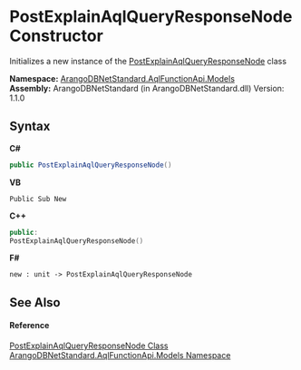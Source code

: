 # PostExplainAqlQueryResponseNode Constructor 
 

Initializes a new instance of the <a href="8ccd29c8-ace5-8e11-a90e-77eec02862c6">PostExplainAqlQueryResponseNode</a> class

**Namespace:**&nbsp;<a href="e03acbe1-782e-533e-7ffe-cd51613ed54f">ArangoDBNetStandard.AqlFunctionApi.Models</a><br />**Assembly:**&nbsp;ArangoDBNetStandard (in ArangoDBNetStandard.dll) Version: 1.1.0

## Syntax

**C#**<br />
``` C#
public PostExplainAqlQueryResponseNode()
```

**VB**<br />
``` VB
Public Sub New
```

**C++**<br />
``` C++
public:
PostExplainAqlQueryResponseNode()
```

**F#**<br />
``` F#
new : unit -> PostExplainAqlQueryResponseNode
```


## See Also


#### Reference
<a href="8ccd29c8-ace5-8e11-a90e-77eec02862c6">PostExplainAqlQueryResponseNode Class</a><br /><a href="e03acbe1-782e-533e-7ffe-cd51613ed54f">ArangoDBNetStandard.AqlFunctionApi.Models Namespace</a><br />